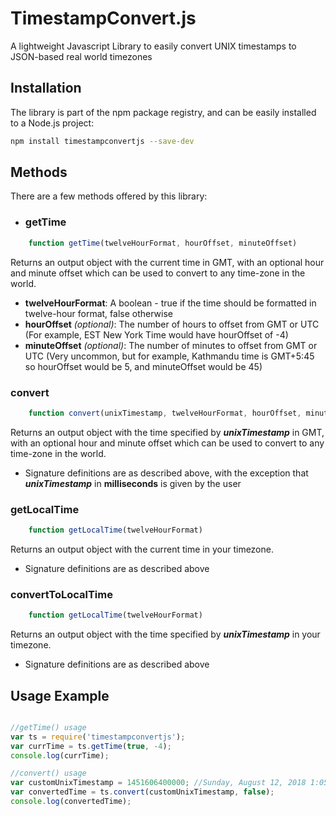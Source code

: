 # TimestampConvert.js
A lightweight Javascript Library to easily convert UNIX timestamps to JSON-based real world timezones

## Installation
The library is part of the npm package registry, and can be easily installed to a Node.js project:

```sh
npm install timestampconvertjs --save-dev
```

## Methods
There are a few methods offered by this library:
* ### getTime
```js
    function getTime(twelveHourFormat, hourOffset, minuteOffset)
```
Returns an output object with the current time in GMT, with an optional hour and minute offset which can be used to convert to any time-zone in the world.
  * **twelveHourFormat**: A boolean - true if the time should be formatted in twelve-hour format, false otherwise
  * **hourOffset** *(optional)*: The number of hours to offset from GMT or UTC (For example, EST New York Time would have hourOffset of -4)
  * **minuteOffset** *(optional)*: The number of minutes to offset from GMT or UTC (Very uncommon, but for example, Kathmandu time is GMT+5:45 so hourOffset would be 5, and minuteOffset would be 45)

### convert
```js
    function convert(unixTimestamp, twelveHourFormat, hourOffset, minuteOffset)
```
Returns an output object with the time specified by ***unixTimestamp*** in GMT, with an optional hour and minute offset which can be used to convert to any time-zone in the world.
  * Signature definitions are as described above, with the exception that ***unixTimestamp*** in **milliseconds** is given by the user

### getLocalTime
```js
    function getLocalTime(twelveHourFormat)
```
Returns an output object with the current time in your timezone.
   * Signature definitions are as described above
   
### convertToLocalTime
```js
    function getLocalTime(twelveHourFormat)
```
Returns an output object with the time specified by ***unixTimestamp*** in your timezone.
   * Signature definitions are as described above
   
## Usage Example
```js

//getTime() usage
var ts = require('timestampconvertjs');
var currTime = ts.getTime(true, -4);
console.log(currTime);

//convert() usage
var customUnixTimestamp = 1451606400000; //Sunday, August 12, 2018 1:05:31 AM
var convertedTime = ts.convert(customUnixTimestamp, false);
console.log(convertedTime);

```
